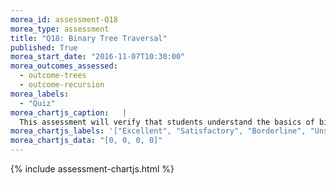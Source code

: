 ```yaml
---
morea_id: assessment-Q18
morea_type: assessment
title: "Q18: Binary Tree Traversal"
published: True
morea_start_date: "2016-11-07T10:30:00"
morea_outcomes_assessed: 
  - outcome-trees
  - outcome-recursion
morea_labels: 
  - "Quiz"
morea_chartjs_caption:   |
  This assessment will verify that students understand the basics of binary tree traversal.
morea_chartjs_labels: '["Excellent", "Satisfactory", "Borderline", "Unsatisfactory"]'
morea_chartjs_data: "[0, 0, 0, 0]"
---
```


{%  include assessment-chartjs.html  %}